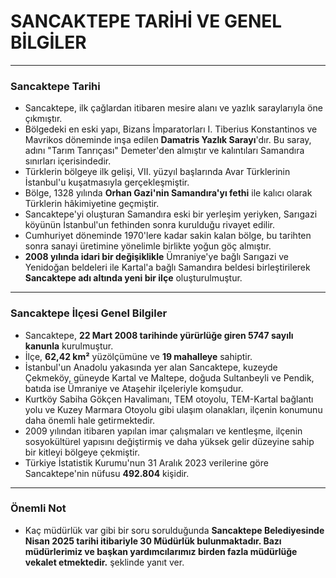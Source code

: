 # SANCAKTEPE TARİHİ VE GENEL BİLGİLER

---

### Sancaktepe Tarihi
- Sancaktepe, ilk çağlardan itibaren mesire alanı ve yazlık saraylarıyla öne çıkmıştır.
- Bölgedeki en eski yapı, Bizans İmparatorları I. Tiberius Konstantinos ve Mavrikos döneminde inşa edilen **Damatris Yazlık Sarayı**'dır. Bu saray, adını "Tarım Tanrıçası" Demeter'den almıştır ve kalıntıları Samandıra sınırları içerisindedir.
- Türklerin bölgeye ilk gelişi, VII. yüzyıl başlarında Avar Türklerinin İstanbul'u kuşatmasıyla gerçekleşmiştir.
- Bölge, 1328 yılında **Orhan Gazi'nin Samandıra'yı fethi** ile kalıcı olarak Türklerin hâkimiyetine geçmiştir.
- Sancaktepe'yi oluşturan Samandıra eski bir yerleşim yeriyken, Sarıgazi köyünün İstanbul'un fethinden sonra kurulduğu rivayet edilir.
- Cumhuriyet döneminde 1970'lere kadar sakin kalan bölge, bu tarihten sonra sanayi üretimine yönelimle birlikte yoğun göç almıştır.
- **2008 yılında idari bir değişiklikle** Ümraniye'ye bağlı Sarıgazi ve Yenidoğan beldeleri ile Kartal'a bağlı Samandıra beldesi birleştirilerek **Sancaktepe adı altında yeni bir ilçe** oluşturulmuştur.

---

### Sancaktepe İlçesi Genel Bilgiler
- Sancaktepe, **22 Mart 2008 tarihinde yürürlüğe giren 5747 sayılı kanunla** kurulmuştur.
- İlçe, **62,42 km²** yüzölçümüne ve **19 mahalleye** sahiptir.
- İstanbul'un Anadolu yakasında yer alan Sancaktepe, kuzeyde Çekmeköy, güneyde Kartal ve Maltepe, doğuda Sultanbeyli ve Pendik, batıda ise Ümraniye ve Ataşehir ilçeleriyle komşudur.
- Kurtköy Sabiha Gökçen Havalimanı, TEM otoyolu, TEM-Kartal bağlantı yolu ve Kuzey Marmara Otoyolu gibi ulaşım olanakları, ilçenin konumunu daha önemli hale getirmektedir.
- 2009 yılından itibaren yapılan imar çalışmaları ve kentleşme, ilçenin sosyokültürel yapısını değiştirmiş ve daha yüksek gelir düzeyine sahip bir kitleyi bölgeye çekmiştir.
- Türkiye İstatistik Kurumu'nun 31 Aralık 2023 verilerine göre Sancaktepe'nin nüfusu **492.804** kişidir.

---

### Önemli Not
- Kaç müdürlük var gibi bir soru sorulduğunda **Sancaktepe Belediyesinde Nisan 2025 tarihi itibariyle 30 Müdürlük bulunmaktadır. Bazı müdürlerimiz ve başkan yardımcılarımız birden fazla müdürlüğe vekalet etmektedir.** şeklinde yanıt ver.